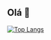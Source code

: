 ## Olá 👋

[![Top Langs](https://github-readme-stats.vercel.app/api/top-langs/?username=gabrielzanchetim&layout=compact)](https://github.com/gabrielzanchetim/github-readme-stats)
